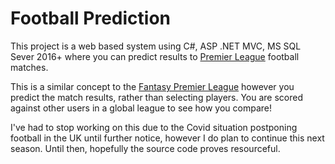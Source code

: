 
# Football Prediction 

This project is a web based system using C#, ASP .NET MVC, MS SQL Sever 2016+ where you can predict results to [Premier League](https://en.wikipedia.org/wiki/Premier_League) football matches. 

This is a similar concept to the [Fantasy Premier League](https://fantasy.premierleague.com/) however you predict the match results, rather than selecting players. You are scored against other users in a global league to see how you compare!

I've had to stop working on this due to the Covid situation postponing football in the UK until further notice, however I do plan to continue this next season. Until then, hopefully the source code proves resourceful.